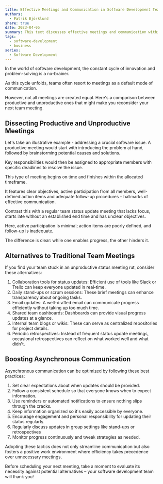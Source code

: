 ```yaml
---
title: Effective Meetings and Communication in Software Development Teams
authors:
  - Patrik Björklund
share: true
date: 2023-04-05
summary: This text discusses effective meetings and communication within software development teams.
tags:
  - software-development
  - business
series:
  - Software Development
---
```


In the world of software development, the constant cycle of innovation and problem-solving is a no-brainer. 

As this cycle unfolds, teams often resort to meetings as a default mode of communication. 

However, not all meetings are created equal. Here's a comparison between productive and unproductive ones that might make you reconsider your next team meeting.

## Dissecting Productive and Unproductive Meetings

Let's take an illustrative example - addressing a crucial software issue. A productive meeting would start with introducing the problem at hand, followed by brainstorming potential causes and solutions. 

Key responsibilities would then be assigned to appropriate members with specific deadlines to resolve the issue.

This type of meeting begins on time and finishes within the allocated timeframe. 

It features clear objectives, active participation from all members, well-defined action items and adequate follow-up procedures – hallmarks of effective communication.

Contrast this with a regular team status update meeting that lacks focus, starts late without an established end time and has unclear objectives. 

Here, active participation is minimal; action items are poorly defined, and follow-up is inadequate.

The difference is clear: while one enables progress, the other hinders it.

## Alternatives to Traditional Team Meetings

If you find your team stuck in an unproductive status meeting rut, consider these alternatives:

1. Collaboration tools for status updates: Efficient use of tools like Slack or Trello can keep everyone updated in real-time.
2. Daily stand-ups or scrum sessions: These brief meetings can enhance transparency about ongoing tasks.
3. Email updates: A well-drafted email can communicate progress efficiently without taking up too much time.
4. Shared team dashboards: Dashboards can provide visual progress updates at a glance.
5. Internal team blogs or wikis: These can serve as centralized repositories for project details.
6. Periodic retrospectives: Instead of frequent status update meetings, occasional retrospectives can reflect on what worked well and what didn't.

## Boosting Asynchronous Communication

Asynchronous communication can be optimized by following these best practices:

1. Set clear expectations about when updates should be provided.
2. Follow a consistent schedule so that everyone knows when to expect information.
3. Use reminders or automated notifications to ensure nothing slips through the cracks.
4. Keep information organized so it's easily accessible by everyone.
5. Encourage engagement and personal responsibility for updating their status regularly.
6. Regularly discuss updates in group settings like stand-ups or retrospectives
7. Monitor progress continuously and tweak strategies as needed.

Adopting these tactics does not only streamline communication but also fosters a positive work environment where efficiency takes precedence over unnecessary meetings.

Before scheduling your next meeting, take a moment to evaluate its necessity against potential alternatives – your software development team will thank you!